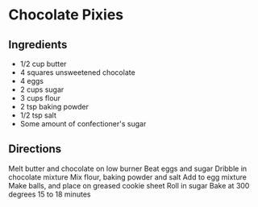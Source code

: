 # Chocolate Pixies

## Ingredients

* 1/2 cup butter
* 4 squares unsweetened chocolate
* 4 eggs
* 2 cups sugar
* 3 cups flour
* 2 tsp baking powder
* 1/2 tsp salt
* Some amount of confectioner's sugar

## Directions

Melt butter and chocolate on low burner
Beat eggs and sugar
Dribble in chocolate mixture
Mix flour, baking powder and salt
Add to egg mixture
Make balls, and place on greased cookie sheet
Roll in sugar
Bake at 300 degrees 15 to 18 minutes
